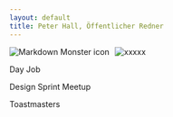 ```yaml
---
layout: default
title: Peter Hall, Öffentlicher Redner
---
```

<img src="/publicspeaking/image/professional.jpg"
     alt="Markdown Monster icon"
     style="float: left; margin-right: 10px;" />

![xxxxx](/publicspeaking/image/professional.jpg)


Day Job

Design Sprint Meetup

Toastmasters
